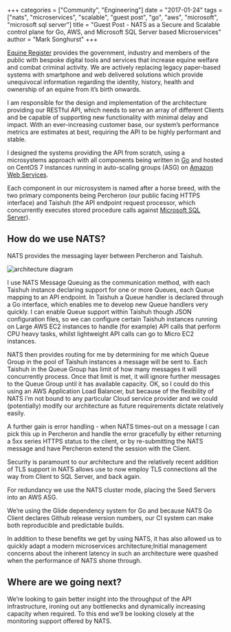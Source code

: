 +++
categories = ["Community", "Engineering"]
date = "2017-01-24"
tags = ["nats", "microservices", "scalable", "guest post", "go", "aws", "microsoft", "microsoft sql server"]
title = "Guest Post - NATS as a Secure and Scalable control plane for Go, AWS, and Microsoft SQL Server based Microservices"
author = "Mark Songhurst"
+++

[Equine Register](https://www.equineregister.co.uk/) provides the government, industry and members of the public with bespoke digital tools and services that increase equine welfare and combat criminal activity. We are actively replacing legacy paper-based systems with smartphone and web delivered solutions which provide unequivocal information regarding the identity, history, health and ownership of an equine from it’s birth onwards.

I am responsible for the design and implementation of the architecture providing our RESTful API, which needs to serve an array of different Clients and be capable of supporting new functionality with minimal delay and impact. With an ever-increasing customer base, our system’s performance metrics are estimates at best, requiring the API to be highly performant and stable.

I designed the systems providing the API from scratch, using a microsystems approach with all components being written in [Go](https://golang.org/) and hosted on CentOS 7 instances running in auto-scaling groups (ASG) on [Amazon Web Services](https://aws.amazon.com/).

Each component in our microsystem is named after a horse breed, with the two primary components being Percheron (our public facing HTTPS interface) and Taishuh (the API endpoint request processor, which concurrently executes stored procedure calls against [Microsoft SQL Server](https://www.microsoft.com/en-us/sql-server/)).

## How do we use NATS?

NATS provides the messaging layer between Percheron and Taishuh.

<img class="img-responsive center-block" src="/img/blog/nats-secure-scalable-control-pane-for-microservices/architecture-diagram.png" alt="architecture diagram">

I use NATS Message Queuing as the communication method, with each Taishuh instance declaring support for one or more Queues, each Queue mapping to an API endpoint. In Taishuh a Queue handler is declared through a Go interface, which enables me to develop new Queue handlers very quickly. I can enable Queue support within Taishuh though JSON configuration files, so we can configure certain Taishuh instances running on Large AWS EC2 instances to handle (for example) API calls that perform CPU heavy tasks, whilst lightweight API calls can go to Micro EC2 instances.

NATS then provides routing for me by determining for me which Queue Group in the pool of Taishuh instances a message will be sent to. Each Taishuh in the Queue Group has limit of how many messages it will concurrently process. Once that limit is met, it will ignore further messages to the Queue Group until it has available capacity. OK, so I could do this using an AWS Application Load Balancer, but because of the flexibility of NATS i’m not bound to any particular Cloud service provider and we could (potentially) modify our architecture as future requirements dictate relatively easily.

A further gain is error handling - when NATS times-out on a message I can pick this up in Percheron and handle the error gracefully by either returning a 5xx series HTTPS status to the client, or by re-submitting the NATS message and have Percheron extend the session with the Client.

Security is paramount to our architecture and the relatively recent addition of TLS support in NATS allows use to now employ TLS connections all the way from Client to SQL Server, and back again.

For redundancy we use the NATS cluster mode, placing the Seed Servers into an AWS ASG.

We’re using the Glide dependency system for Go and because NATS Go Client declares Github release version numbers, our CI system can make both reproducible and predictable builds.

In addition to these benefits we get by using NATS, it has also allowed us to quickly adapt a modern microservices architecture;Initial management concerns about the inherent latency in such an architecture were quashed when the performance of NATS shone through.

## Where are we going next?

We’re looking to gain better insight into the throughput of the API infrastructure, ironing out any bottlenecks and dynamically increasing capacity when required. To this end we’ll be looking closely at the monitoring support offered by NATS.
